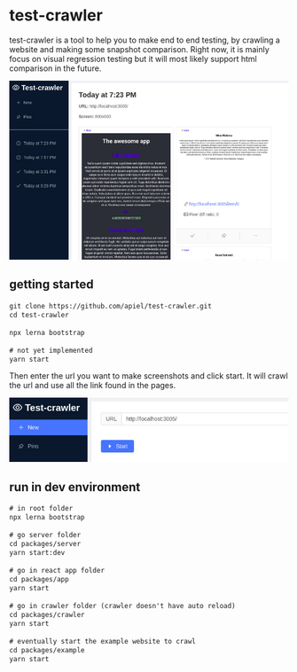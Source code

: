 # test-crawler

test-crawler is a tool to help you to make end to end testing, by crawling a website and making some snapshot comparison. Right now, it is mainly focus on visual regression testing but it will most likely support html comparison in the future.

![screenshot-pages](https://github.com/apiel/test-crawler/blob/master/screenshots/screenshot-pages.jpeg?raw=true)

## getting started

```
git clone https://github.com/apiel/test-crawler.git
cd test-crawler

npx lerna bootstrap

# not yet implemented
yarn start
```

Then enter the url you want to make screenshots and click start. It will crawl the url and use all the link found in the pages.

![screenshot-start](https://github.com/apiel/test-crawler/blob/master/screenshots/screenshot-new.jpeg?raw=true)

## run in dev environment

```
# in root folder
npx lerna bootstrap

# go server folder
cd packages/server
yarn start:dev

# go in react app folder
cd packages/app
yarn start

# go in crawler folder (crawler doesn't have auto reload)
cd packages/crawler
yarn start

# eventually start the example website to crawl
cd packages/example
yarn start
```
